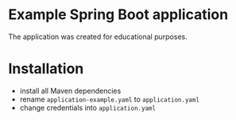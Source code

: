 # Example Spring Boot application

The application was created for educational purposes.

# Installation
* install all Maven dependencies
* rename `application-example.yaml` to `application.yaml`
* change credentials into `application.yaml`
